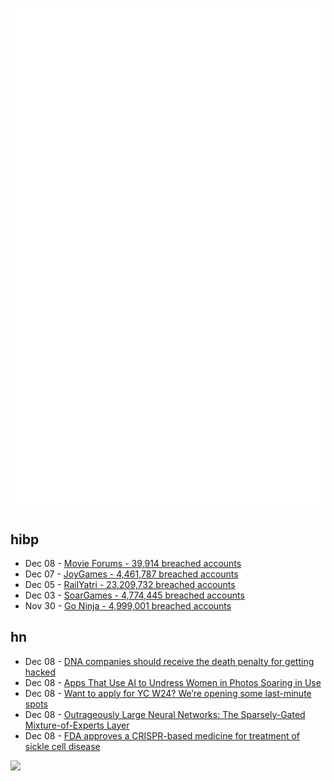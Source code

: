 ![Metrics](https://raw.githubusercontent.com/phixion/phixion/master/metrics.svg)

## hibp

<!--
for https://github.com/phixion/phixion/blob/main/.github/workflows/feeds.yml
-->
<!--START_SECTION:haveibeenpwnd-->
- Dec 08 - [Movie Forums - 39,914 breached accounts](https://haveibeenpwned.com/PwnedWebsites#MovieForums)
- Dec 07 - [JoyGames - 4,461,787 breached accounts](https://haveibeenpwned.com/PwnedWebsites#JoyGames)
- Dec 05 - [RailYatri - 23,209,732 breached accounts](https://haveibeenpwned.com/PwnedWebsites#RailYatri)
- Dec 03 - [SoarGames - 4,774,445 breached accounts](https://haveibeenpwned.com/PwnedWebsites#SoarGames)
- Nov 30 - [Go Ninja - 4,999,001 breached accounts](https://haveibeenpwned.com/PwnedWebsites#GoNinja)
<!--END_SECTION:haveibeenpwnd-->

## hn

<!--
for https://github.com/phixion/phixion/blob/main/.github/workflows/feeds.yml
-->
<!--START_SECTION:hn-->
- Dec 08 - [DNA companies should receive the death penalty for getting hacked](https://techcrunch.com/2023/12/08/protect-or-perish/)
- Dec 08 - [Apps That Use AI to Undress Women in Photos Soaring in Use](https://www.bloomberg.com/news/articles/2023-12-08/ai-nudify-apps-that-undress-women-in-photos-soaring-in-use)
- Dec 08 - [Want to apply for YC W24? We’re opening some last-minute spots](https://news.ycombinator.com/item?id=38572504)
- Dec 08 - [Outrageously Large Neural Networks: The Sparsely-Gated Mixture-of-Experts Layer](https://arxiv.org/abs/1701.06538)
- Dec 08 - [FDA approves a CRISPR-based medicine for treatment of sickle cell disease](https://www.statnews.com/2023/12/08/fda-approves-casgevy-crispr-based-medicine-for-treatment-of-sickle-cell-disease/)
<!--END_SECTION:hn-->

<!--
for https://yhype.me
-->
![](https://hit.yhype.me/github/profile?user_id=13013670)
